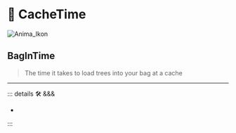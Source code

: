 # 💭 <anima>CacheTime </anima>

![Anima_Ikon](/Ikon/Anima_Ikon.png)

## BagInTime

> The time it takes to load trees into your bag at a cache

---

<!-- =================================================== -->
<!-- =================================================== -->
<!-- =================================================== -->
<!-- =================================================== -->
<!-- =================================================== -->
::: details 🛠 <dev>&&&</dev>

-

:::
